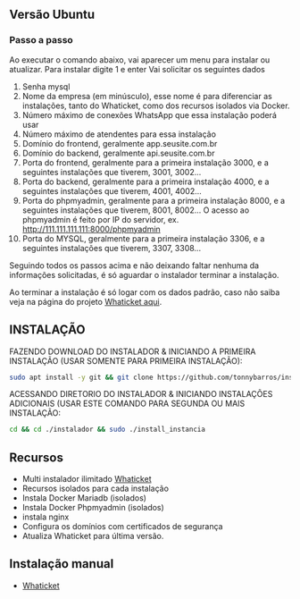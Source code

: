 ## Versão Ubuntu 
### Passo a passo
Ao executar o comando abaixo, vai aparecer um menu para instalar ou atualizar.
Para instalar digite 1 e enter
Vai solicitar os seguintes dados
1. Senha mysql
2. Nome da empresa (em minúsculo), esse nome é para diferenciar as instalações, tanto do Whaticket, como dos recursos isolados via Docker.
3. Número máximo de conexões WhatsApp que essa instalação poderá usar
4. Número máximo de atendentes para essa instalação
5. Domínio do frontend, geralmente app.seusite.com.br
6. Domínio do backend, geralmente api.seusite.com.br
7. Porta do frontend, geralmente para a primeira instalação 3000, e a seguintes instalações que tiverem, 3001, 3002...
8. Porta do backend, geralmente para a primeira instalação 4000, e a seguintes instalações que tiverem, 4001, 4002...
9. Porta do phpmyadmin, geralmente para a primeira instalação 8000, e a seguintes instalações que tiverem, 8001, 8002...
O acesso ao phpmyadmin é feito por IP do servidor, ex. http://111.111.111.111:8000/phpmyadmin
10. Porta do MYSQL, geralmente para a primeira instalação 3306, e a seguintes instalações que tiverem, 3307, 3308...

Seguindo todos os passos acima e não deixando faltar nenhuma da informações solicitadas, é só aguardar o instalador terminar a instalação.

Ao terminar a instalação é só logar com os dados padrão, caso não saiba veja na página do projeto [Whaticket aqui](https://github.com/canove/whaticket).

## INSTALAÇÃO 
FAZENDO DOWNLOAD DO INSTALADOR & INICIANDO A PRIMEIRA INSTALAÇÃO (USAR SOMENTE PARA PRIMEIRA INSTALAÇÃO):

```bash
sudo apt install -y git && git clone https://github.com/tonnybarros/instalador.git instalador && sudo chmod -R 777 ./instalador && cd ./instalador && sudo ./install_primaria
```

ACESSANDO DIRETORIO DO INSTALADOR & INICIANDO INSTALAÇÕES ADICIONAIS (USAR ESTE COMANDO PARA SEGUNDA OU MAIS INSTALAÇÃO:
```bash
cd && cd ./instalador && sudo ./install_instancia
```
## Recursos 
- Multi instalador ilimitado [Whaticket](https://github.com/canove/whaticket)
- Recursos isolados para cada instalação
- Instala Docker Mariadb (isolados)
- Instala Docker Phpmyadmin (isolados)
- instala nginx
- Configura os domínios com certificados de segurança
- Atualiza Whaticket para última versão.

## Instalação manual
- [Whaticket](https://github.com/canove/whaticket)
